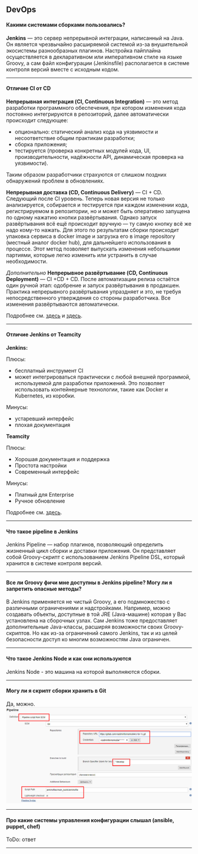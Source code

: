 ## DevOps

#### Какими системами сборками пользовались?
**Jenkins** — это сервер непрерывной интеграции, написанный на Java. Он является чрезвычайно расширяемой системой из-за внушительной экосистемы разнообразных плагинов.
Настройка пайплайна осуществляется в декларативном или императивном стиле на языке Groovy, а сам файл конфигурации (Jenkinsfile) располагается в системе контроля версий вместе с исходным кодом.

---

#### Отличие CI от CD
**Непрерывная интеграция (CI, Continuous Integration)** — это метод разработки программного обеспечения, при котором изменения кода постоянно интегрируются в репозиторий, далее автоматически происходит следующее:
- опционально: статический анализ кода на уязвимости и несоответствие общим практикам разработки;
- сборка приложения;
- тестируется (проверка конкретных модулей кода, UI, производительности, надёжности API, динамическая проверка на уязвимости).

Таким образом разработчики страхуются от слишком поздних обнаружений проблем в обновлениях.

**Непрерывная доставка (CD, Continuous Delivery)** — CI + CD. Следующий после CI уровень.
Теперь новая версия не только анализируется, собирается и тестируется при каждом изменении кода, регистрируемом в репозитории, но и может быть оперативно запущена по одному нажатию кнопки развёртывания.
Однако запуск развёртывания всё ещё происходит вручную — ту самую кнопку всё же надо кому-то нажать.
Для этого по результатам сборки происходит упаковка сервиса в docker image и загрузка его в image repository (местный аналог docker hub), для дальнейшего использования в процессе.
Этот метод позволяет выпускать изменения небольшими партиями, которые легко изменить или устранить в случае необходимости.

*Дополнительно*
**Непрерывное развёртывание (CD, Continuous Deployment)** — CI +CD + CD. После автоматизации релиза остаётся один ручной этап: одобрение и запуск развёртывания в продакшен.
Практика непрерывного развёртывания упраздняет и это, не требуя непосредственного утверждения со стороны разработчика. Все изменения развёртываются автоматически.

Подробнее см. [здесь](https://timeweb.com/ru/community/articles/ci-cd-i-snova-cd-princip-raboty-i-otlichiya) и [здесь](https://simpleone.ru/glossary/ci-cd-cd-continuous-integration-continuous-delivery-continuous-deployment/).

---

#### Отличие Jenkins от Teamcity
**Jenkins:**

Плюсы:
- бесплатный инструмент CI
- может интегрироваться практически с любой внешней программой, используемой для разработки приложений. Это позволяет использовать контейнерные технологии, такие как Docker и Kubernetes, из коробки.

Минусы:
- устаревший интерфейс
- плохая документация

**Teamcity**

Плюсы:
- Хорошая документация и поддержка
- Простота настройки
- Современный интерфейс

Минусы:
- Платный для Enterprise
- Ручное обновление

Подробнее см. [здесь](https://medium.com/successivetech/teamcity-vs-jenkins-choosing-the-right-ci-cd-tool-ab353b377a37).

---

#### Что такое pipeline в Jenkins
Jenkins Pipeline — набор плагинов, позволяющий определить жизненный цикл сборки и доставки приложения.
Он представляет собой Groovy-скрипт с использованием Jenkins Pipeline DSL, который хранится в системе контроля версий.

---

#### Все ли Groovy фичи мне доступны в Jenkins pipeline? Могу ли я запретить опасные методы?
В Jenkins применяется не чистый Groovy, а его подмножество с различными ограничениями и надстройками.
Например, можно создавать объекты, доступные в той JRE (Java-машине) которая у Вас установлена на сборочных узлах.
Сам Jenkins тоже предоставляет дополнительные Java-классы, расширяя возможности своих Groovy-скриптов.
Но как из-за ограничений самого Jenkins, так и из целей безопасности доступ ко многим возможностям Java ограничен.

---

#### Что такое Jenkins Node и как они используются
Jenkins Node - это машина на которой выполняются сборки.

---

#### Могу ли я скрипт сборки хранить в Git
Да, можно.
![Pipeline from SCM](images/pipiline-scm.png)

---

#### Про какие системы управления конфигурации слышал (ansible, puppet, chef)
ToDo: ответ

---